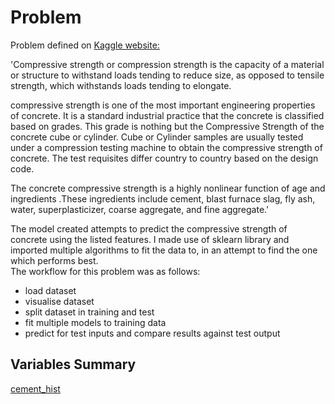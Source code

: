 # Problem  
Problem defined on [Kaggle website:](https://www.kaggle.com/pavanraj159/concrete-compressive-strength-data-set)  

'Compressive strength or compression strength is the capacity of a material or structure to withstand loads tending to reduce size, as opposed to tensile strength, which withstands loads tending to elongate.  

compressive strength is one of the most important engineering properties of concrete. It is a standard industrial practice that the concrete is classified based on grades. This grade is nothing but the Compressive Strength of the concrete cube or cylinder. Cube or Cylinder samples are usually tested under a compression testing machine to obtain the compressive strength of concrete. The test requisites differ country to country based on the design code.  

The concrete compressive strength is a highly nonlinear function of age and ingredients .These ingredients include cement, blast furnace slag, fly ash, water, superplasticizer, coarse aggregate, and fine aggregate.'    

The model created attempts to predict the compressive strength of concrete using the listed features. I made use of sklearn library and imported multiple algorithms to fit the data to, in an attempt to find the one which performs best.    
The workflow for this problem was as follows:
- load dataset
- visualise dataset
- split dataset in training and test
- fit multiple models to training data
- predict for test inputs and compare results against test output

## Variables Summary
[cement_hist](https://github.com/JanThan/LearningML/blob/master/CompressiveStrengthOfConcrete/figures/cement_hist.png)
